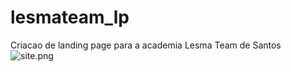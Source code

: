 # lesmateam_lp
Criacao de landing page para a academia Lesma Team de Santos
![site.png](lesmateam_lp/site.png)
